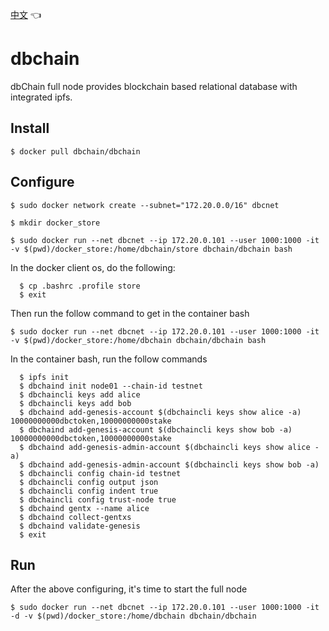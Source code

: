[中文](https://github.com/dbchaincloud/dbchain/blob/master/README_ch.md) :point_left:

# dbchain
dbChain full node provides blockchain based relational database with integrated ipfs.

## Install
```shell
$ docker pull dbchain/dbchain
```

## Configure
```shell
$ sudo docker network create --subnet="172.20.0.0/16" dbcnet

$ mkdir docker_store

$ sudo docker run --net dbcnet --ip 172.20.0.101 --user 1000:1000 -it -v $(pwd)/docker_store:/home/dbchain/store dbchain/dbchain bash
```

In the docker client os, do the following:

```shell
  $ cp .bashrc .profile store
  $ exit
```  
  
Then run the follow command to get in the container bash
```shell
$ sudo docker run --net dbcnet --ip 172.20.0.101 --user 1000:1000 -it -v $(pwd)/docker_store:/home/dbchain dbchain/dbchain bash
```
In the container bash, run the follow commands
```shell
  $ ipfs init
  $ dbchaind init node01 --chain-id testnet
  $ dbchaincli keys add alice
  $ dbchaincli keys add bob
  $ dbchaind add-genesis-account $(dbchaincli keys show alice -a) 10000000000dbctoken,10000000000stake
  $ dbchaind add-genesis-account $(dbchaincli keys show bob -a)   10000000000dbctoken,10000000000stake
  $ dbchaind add-genesis-admin-account $(dbchaincli keys show alice -a)
  $ dbchaind add-genesis-admin-account $(dbchaincli keys show bob -a)
  $ dbchaincli config chain-id testnet
  $ dbchaincli config output json
  $ dbchaincli config indent true
  $ dbchaincli config trust-node true
  $ dbchaind gentx --name alice
  $ dbchaind collect-gentxs
  $ dbchaind validate-genesis
  $ exit
```  
## Run
After the above configuring, it's time to start the full node
```shell
$ sudo docker run --net dbcnet --ip 172.20.0.101 --user 1000:1000 -it -d -v $(pwd)/docker_store:/home/dbchain dbchain/dbchain
```

